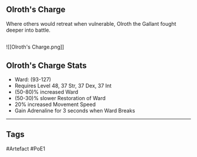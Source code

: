 ## Olroth's Charge
Where others would retreat when vulnerable,
Olroth the Gallant fought deeper into battle.
##
![[Olroth's Charge.png]]
## Olroth's Charge Stats
- Ward: (93-127)
- Requires Level 48, 37 Str, 37 Dex, 37 Int
- (50-80)% increased Ward
- (50-30)% slower Restoration of Ward
- 20% increased Movement Speed
- Gain Adrenaline for 3 seconds when Ward Breaks


---
## Tags
#Artefact
#PoE1